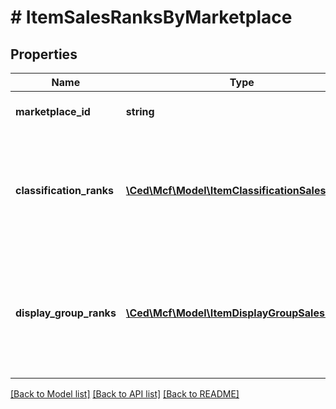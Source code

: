 # # ItemSalesRanksByMarketplace

## Properties

Name | Type | Description | Notes
------------ | ------------- | ------------- | -------------
**marketplace_id** | **string** | Amazon marketplace identifier. |
**classification_ranks** | [**\Ced\Mcf\Model\ItemClassificationSalesRank[]**](ItemClassificationSalesRank.md) | Sales ranks of an Amazon catalog item for an Amazon marketplace by classification. | [optional]
**display_group_ranks** | [**\Ced\Mcf\Model\ItemDisplayGroupSalesRank[]**](ItemDisplayGroupSalesRank.md) | Sales ranks of an Amazon catalog item for an Amazon marketplace by website display group. | [optional]

[[Back to Model list]](../../README.md#models) [[Back to API list]](../../README.md#endpoints) [[Back to README]](../../README.md)
